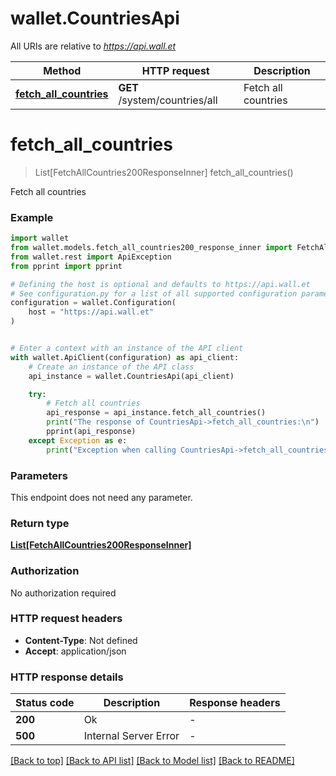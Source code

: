 # wallet.CountriesApi

All URIs are relative to *https://api.wall.et*

Method | HTTP request | Description
------------- | ------------- | -------------
[**fetch_all_countries**](CountriesApi.md#fetch_all_countries) | **GET** /system/countries/all | Fetch all countries


# **fetch_all_countries**
> List[FetchAllCountries200ResponseInner] fetch_all_countries()

Fetch all countries

### Example


```python
import wallet
from wallet.models.fetch_all_countries200_response_inner import FetchAllCountries200ResponseInner
from wallet.rest import ApiException
from pprint import pprint

# Defining the host is optional and defaults to https://api.wall.et
# See configuration.py for a list of all supported configuration parameters.
configuration = wallet.Configuration(
    host = "https://api.wall.et"
)


# Enter a context with an instance of the API client
with wallet.ApiClient(configuration) as api_client:
    # Create an instance of the API class
    api_instance = wallet.CountriesApi(api_client)

    try:
        # Fetch all countries
        api_response = api_instance.fetch_all_countries()
        print("The response of CountriesApi->fetch_all_countries:\n")
        pprint(api_response)
    except Exception as e:
        print("Exception when calling CountriesApi->fetch_all_countries: %s\n" % e)
```



### Parameters

This endpoint does not need any parameter.

### Return type

[**List[FetchAllCountries200ResponseInner]**](FetchAllCountries200ResponseInner.md)

### Authorization

No authorization required

### HTTP request headers

 - **Content-Type**: Not defined
 - **Accept**: application/json

### HTTP response details

| Status code | Description | Response headers |
|-------------|-------------|------------------|
**200** | Ok |  -  |
**500** | Internal Server Error |  -  |

[[Back to top]](#) [[Back to API list]](../README.md#documentation-for-api-endpoints) [[Back to Model list]](../README.md#documentation-for-models) [[Back to README]](../README.md)

